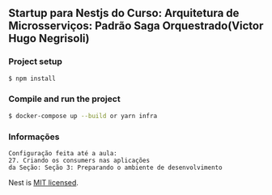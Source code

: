 ## Startup para Nestjs do Curso: Arquitetura de Microsserviços: Padrão Saga Orquestrado(Victor Hugo Negrisoli)

### Project setup

```bash
$ npm install
```

### Compile and run the project

```bash
$ docker-compose up --build or yarn infra
```

### Informações

```
Configuração feita até a aula: 
27. Criando os consumers nas aplicações
da Seção: Seção 3: Preparando o ambiente de desenvolvimento
```

Nest is [MIT licensed](https://github.com/nestjs/nest/blob/master/LICENSE).
